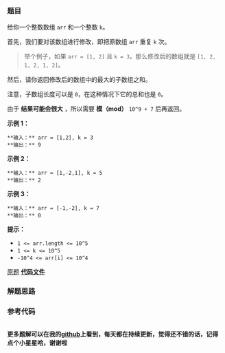 ### 题目
给你一个整数数组 `arr` 和一个整数 `k`。

首先，我们要对该数组进行修改，即把原数组 `arr` 重复 `k` 次。

> 举个例子，如果 `arr = [1, 2]` 且 `k = 3`，那么修改后的数组就是 `[1, 2, 1, 2, 1, 2]`。

然后，请你返回修改后的数组中的最大的子数组之和。

注意，子数组长度可以是 `0`，在这种情况下它的总和也是 `0`。

由于  **结果可能会很大** ，所以需要 **模（mod）**  `10^9 + 7` 后再返回。



**示例 1：**

    
    
    **输入：** arr = [1,2], k = 3
    **输出：** 9
    

**示例 2：**

    
    
    **输入：** arr = [1,-2,1], k = 5
    **输出：** 2
    

**示例 3：**

    
    
    **输入：** arr = [-1,-2], k = 7
    **输出：** 0
    



**提示：**

  * `1 <= arr.length <= 10^5`
  * `1 <= k <= 10^5`
  * `-10^4 <= arr[i] <= 10^4`

[原题](https://leetcode-cn.com/problems/k-concatenation-maximum-sum/)    **[代码文件]()**


### 解题思路




### 参考代码

```go


```




**更多题解可以在我的[github](https://github.com/LZH139/leetcode_Go)上看到，每天都在持续更新，觉得还不错的话，记得点个小星星哈，谢谢啦**

